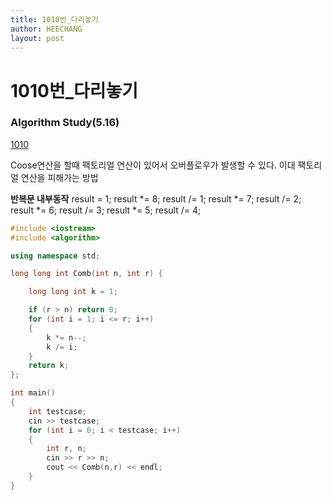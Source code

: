 ```yaml
---
title: 1010번_다리놓기
author: HEECHANG
layout: post
---
```


# 1010번_다리놓기
### Algorithm Study(5.16)

[1010](https://www.acmicpc.net/problem/1010)

Coose연산을 할때 팩토리얼 연산이 있어서 오버플로우가 발생할 수 있다.
이대 팩토리얼 연산을 피해가는 방법

**반복문 내부동작**
result = 1;
result *= 8;
result /= 1;
result *= 7;
result /= 2;
result *= 6;
result /= 3;
result *= 5;
result /= 4;


```c++
#include <iostream>
#include <algorithm>

using namespace std;

long long int Comb(int n, int r) {

	long long int k = 1;

	if (r > n) return 0;
	for (int i = 1; i <= r; i++)
	{
		k *= n--;
		k /= i;
	}
	return k;
};

int main()
{
	int testcase;
	cin >> testcase;
	for (int i = 0; i < testcase; i++)
	{
		int r, n;
		cin >> r >> n;
		cout << Comb(n,r) << endl;
	}
}
```
